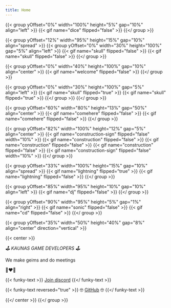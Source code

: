 ```yaml
---
title: Home
---
```


{{< group yOffset="0%" width="100%" height="5%" gap="10%" align="left" >}}
  {{< gif name="dice" flipped="false" >}}
{{</ group >}}

{{< group yOffset="12%" width="95%" height="15%" gap="10%" align="spread" >}}
  {{< group yOffset="0%" width="30%" height="100%" gap="5%" align="left" >}}
    {{< gif name="skull" flipped="false" >}}
    {{< gif name="skull" flipped="false" >}}
  {{</ group >}}

  {{< group yOffset="0%" width="40%" height="100%" gap="10%" align="center" >}}
    {{< gif name="welcome" flipped="false" >}}
  {{</ group >}}

  {{< group yOffset="0%" width="30%" height="100%" gap="5%" align="left" >}}
    {{< gif name="skull" flipped="true" >}}
    {{< gif name="skull" flipped="true" >}}
  {{</ group >}}
{{</ group >}}

{{< group yOffset="60%" width="80%" height="13%" gap="50%" align="center" >}}
  {{< gif name="comehere" flipped="false" >}}
  {{< gif name="comehere" flipped="false" >}}
{{</ group >}}

{{< group yOffset="82%" width="100%" height="12%" gap="5%" align="center" >}}
  {{< gif name="construction-sign" flipped="false" width="10%" >}}
  {{< gif name="construction" flipped="false" >}}
  {{< gif name="construction" flipped="false" >}}
  {{< gif name="construction" flipped="false" >}}
  {{< gif name="construction-sign" flipped="false" width="10%" >}}
{{</ group >}}

{{< group yOffset="33%" width="100%" height="15%" gap="10%" align="spread" >}}
  {{< gif name="lightning" flipped="true" >}}
  {{< gif name="lightning" flipped="false" >}}
{{</ group >}}

{{< group yOffset="85%" width="95%" height="10%" gap="10%" align="left" >}}
  {{< gif name="dj" flipped="false" >}}
{{</ group >}}

{{< group yOffset="90%" width="95%" height="5%" gap="1%" align="right" >}}
  {{< gif name="sonic" flipped="false" >}}
  {{< gif name="cd" flipped="false" >}}
{{</ group >}}

{{< group yOffset="35%" width="50%" height="40%" gap="8%" align="center" direction="vertical" >}}

  {{< center >}}

  _🕹️ KAUNAS GAME DEVELOPERS 🕹️_

  We make geims and do meetings

  🤝❤️🫃

  {{< funky-text >}}
  [Join discord](https://discord.gg/jxwjHvwuc8)
  {{</ funky-text >}}


  {{< funky-text reversed="true" >}}
  🤓 [GitHub](https://github.com/kaunasgamedev) 🤓
  {{</ funky-text >}}

  {{</ center >}}
{{</ group >}}
